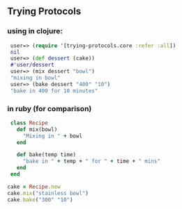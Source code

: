 ## Trying Protocols


### using in clojure:

```clojure
 user=> (require '[trying-protocols.core :refer :all])
 nil
 user=> (def dessert (cake))
 #'user/dessert
 user=> (mix dessert "bowl")
 "mixing in bowl"
 user=> (bake dessert "400" "10")
 "bake in 400 for 10 minutes"
```

### in ruby (for comparison)

```ruby
 class Recipe
   def mix(bowl)
     "Mixing in " + bowl
   end

   def bake(temp time)
     "bake in " + temp + " for " + time + " mins" 
   end
 end

cake = Recipe.new
cake.mix("stainless bowl")
cake.bake("300" "10")
```
